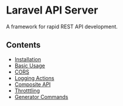 Laravel API Server
==================

A framework for rapid REST API development.

## Contents
* [Installation](installation.md)
* [Basic Usage](basic_usage.md)
* [CORS](cors.md)
* [Logging Actions](logging_actions.md)
* [Composite API](composite_api.md)
* [Throtttling](throttling.md)
* [Generator Commands](generator_commands.md)